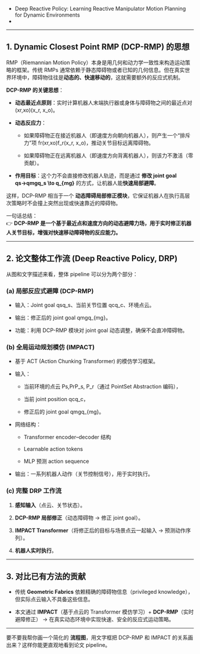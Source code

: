 * Deep Reactive Policy: Learning Reactive Manipulator  Motion Planning for Dynamic Environments
* 


---
## 1. Dynamic Closest Point RMP (DCP-RMP) 的思想

RMP（Riemannian Motion Policy）本身是用几何和动力学一致性来构造运动策略的框架。传统 RMPs 通常依赖于静态障碍物或者已知的几何信息。但在真实世界环境中，障碍物往往是**动态的、快速移动的**，这就需要额外的反应式机制。

**DCP-RMP 的关键思想**：

- **动态最近点原则**：实时计算机器人末端执行器或身体与障碍物之间的最近点对 (xr,xo)(x_r, x_o)。
    
- **动态反应力**：
    
    - 如果障碍物正在接近机器人（即速度方向朝向机器人），则产生一个“排斥力”项 fr(xr,xo)f_r(x_r, x_o)，推动关节目标远离障碍物。
        
    - 如果障碍物正在远离机器人（即速度方向背离机器人），则该力不激活（零贡献）。
        
- **作用目标**：这个力不会直接修改机器人轨迹，而是通过 **修改 joint goal qs→qmgq_s \to q_{mg}** 的方式，让机器人能**快速局部避障**。
    

这样，DCP-RMP 相当于一个 **动态障碍局部修正模块**，它保证机器人在执行高层次策略时不会撞上突然出现或快速靠近的障碍物。

一句话总结：  
👉 **DCP-RMP 是一个基于最近点和速度方向的动态避障力场，用于实时修正机器人关节目标，增强对快速移动障碍物的反应能力。**

---

## 2. 论文整体工作流 (Deep Reactive Policy, DRP)

从图和文字描述来看，整体 pipeline 可以分为两个部分：

### (a) 局部反应式避障 (DCP-RMP)

- 输入：Joint goal qsq_s、当前关节位置 qcq_c、环境点云。
    
- 输出：修正后的 joint goal qmgq_{mg}。
    
- 功能：利用 DCP-RMP 模块对 joint goal 动态调整，确保不会直冲障碍物。
    

### (b) 全局运动规划模仿 (IMPACT)

- 基于 ACT (Action Chunking Transformer) 的模仿学习框架。
    
- 输入：
    
    - 当前环境的点云 Ps,PrP_s, P_r（通过 PointSet Abstraction 编码），
        
    - 当前 joint position qcq_c，
        
    - 修正后的 joint goal qmgq_{mg}。
        
- 网络结构：
    
    - Transformer encoder–decoder 结构
        
    - Learnable action tokens
        
    - MLP 预测 action sequence
        
- 输出：一系列机器人动作（关节控制信号），用于实时执行。
    

### (c) 完整 DRP 工作流

1. **感知输入**（点云、关节状态）。
    
2. **DCP-RMP 局部修正**（动态障碍物 → 修正 joint goal）。
    
3. **IMPACT Transformer**（将修正后的目标与场景点云一起输入 → 预测动作序列）。
    
4. **机器人实时执行**。
    

---

## 3. 对比已有方法的贡献

- 传统 **Geometric Fabrics** 依赖精确的障碍物信息（privileged knowledge），但实际点云输入不具备这些信息。
    
- 本文通过 **IMPACT**（基于点云的 Transformer 模仿学习）+ **DCP-RMP**（实时避障修正） → 在真实动态环境中实现快速、安全的反应式运动策略。
    

---

要不要我帮你画一个简化的 **流程图**，用文字框把 DCP-RMP 和 IMPACT 的关系画出来？这样你能更直观地看到论文 pipeline。